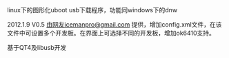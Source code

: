 linux下的图形化uboot usb下载程序，功能同windows下的dnw

2012.1.9 V0.5
由网友icemanpro@gmail.com 提供，增加config.xml文件，在该文件中可设置多个开发板。在界面上可选择不同的开发板，增加ok6410支持。

基于QT4及libusb开发

![![](http://img01.taobaocdn.com/imgextra/i1/11210181/T25QXCXclbXXXXXXXX_!!11210181.jpg_620x10000.jpg)](http://img01.taobaocdn.com/imgextra/i1/11210181/T25QXCXclbXXXXXXXX_!!11210181.jpg)